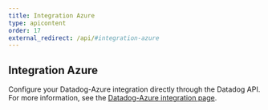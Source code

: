 ```yaml
---
title: Integration Azure
type: apicontent
order: 17
external_redirect: /api/#integration-azure
---
```


## Integration Azure

Configure your Datadog-Azure integration directly through the Datadog API.
For more information, see the [Datadog-Azure integration page][2].

[1]: /help
[2]: /integrations/azure
